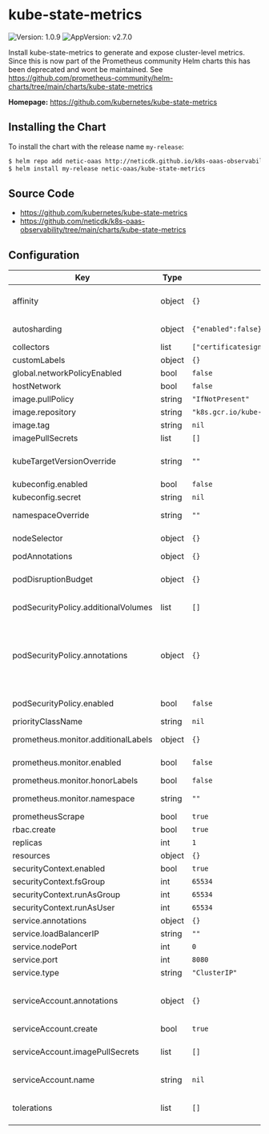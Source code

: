 # kube-state-metrics

![Version: 1.0.9](https://img.shields.io/badge/Version-1.0.9-informational?style=flat-square) ![AppVersion: v2.7.0](https://img.shields.io/badge/AppVersion-v2.7.0-informational?style=flat-square)

Install kube-state-metrics to generate and expose cluster-level metrics. Since this is now part of the Prometheus community
Helm charts this has been deprecated and wont be maintained.
See https://github.com/prometheus-community/helm-charts/tree/main/charts/kube-state-metrics

**Homepage:** <https://github.com/kubernetes/kube-state-metrics>

## Installing the Chart

To install the chart with the release name `my-release`:

```bash
$ helm repo add netic-oaas http://neticdk.github.io/k8s-oaas-observability
$ helm install my-release netic-oaas/kube-state-metrics
```

## Source Code

* <https://github.com/kubernetes/kube-state-metrics>
* <https://github.com/neticdk/k8s-oaas-observability/tree/main/charts/kube-state-metrics>

## Configuration

| Key | Type | Default | Description |
|-----|------|---------|-------------|
| affinity | object | `{}` | Affinity settings for pod assignment Ref: https://kubernetes.io/docs/concepts/configuration/assign-pod-node/ |
| autosharding | object | `{"enabled":false}` | Set to true to automatically shard data across replicas pods ([Automated Sharding](https://github.com/kubernetes/kube-state-metrics#automated-sharding)). EXPERIMENTAL |
| collectors | list | `["certificatesigningrequests","configmaps","cronjobs","daemonsets","deployments","endpoints","horizontalpodautoscalers","ingresses","jobs","limitranges","mutatingwebhookconfigurations","namespaces","networkpolicies","nodes","persistentvolumeclaims","persistentvolumes","poddisruptionbudgets","pods","replicasets","replicationcontrollers","resourcequotas","secrets","services","statefulsets","storageclasses","validatingwebhookconfigurations","volumeattachments"]` | Available collectors for kube-state-metrics |
| customLabels | object | `{}` | Custom labels to apply to service, deployment and pods |
| global.networkPolicyEnabled | bool | `false` | Deploy network policy allowing ingress. |
| hostNetwork | bool | `false` | Whether or not to use the host network |
| image.pullPolicy | string | `"IfNotPresent"` | Image pull policy |
| image.repository | string | `"k8s.gcr.io/kube-state-metrics/kube-state-metrics"` | The image repository to pull from |
| image.tag | string | `nil` | The image tag to pull - default is version from Chart.yaml |
| imagePullSecrets | list | `[]` |  |
| kubeTargetVersionOverride | string | `""` | Provide a k8s version to define apiGroups for podSecurityPolicy Cluster Role. For example: kubeTargetVersionOverride: 1.14.9 |
| kubeconfig.enabled | bool | `false` |  |
| kubeconfig.secret | string | `nil` | base64 encoded kube-config file |
| namespaceOverride | string | `""` | Override the deployment namespace @default will be set to `.Release.Namespace` if it is not set |
| nodeSelector | object | `{}` | Node labels for pod assignment Ref: https://kubernetes.io/docs/user-guide/node-selection/ |
| podAnnotations | object | `{}` | Annotations to be added to the pod |
| podDisruptionBudget | object | `{}` | Optional PodDisruptionBudget Ref: https://kubernetes.io/docs/tasks/run-application/configure-pdb/ |
| podSecurityPolicy.additionalVolumes | list | `[]` | Specify allowed volumes in the pod security policy (`secret` is always allowed) |
| podSecurityPolicy.annotations | object | `{}` | Specify pod annotations in the pod security policy Ref: https://kubernetes.io/docs/concepts/policy/pod-security-policy/#apparmor Ref: https://kubernetes.io/docs/concepts/policy/pod-security-policy/#seccomp Ref: https://kubernetes.io/docs/concepts/policy/pod-security-policy/#sysctl |
| podSecurityPolicy.enabled | bool | `false` | If true, create & use PodSecurityPolicy resources. Note that related RBACs are created only if `rbac.enabled` is `true`. |
| priorityClassName | string | `nil` | Name of Priority Class to assign pods |
| prometheus.monitor.additionalLabels | object | `{}` | Additional labels that can be used so ServiceMonitor will be discovered by Prometheus |
| prometheus.monitor.enabled | bool | `false` | Set this to true to create ServiceMonitor for Prometheus operator |
| prometheus.monitor.honorLabels | bool | `false` | Honor metric labels |
| prometheus.monitor.namespace | string | `""` | Namespace where servicemonitor resource should be created |
| prometheusScrape | bool | `true` | Whether or not enable prom scrape |
| rbac.create | bool | `true` |  |
| replicas | int | `1` | Number of replicas |
| resources | object | `{}` | kube-state-metrics resource requests and limits |
| securityContext.enabled | bool | `true` | Enable security context |
| securityContext.fsGroup | int | `65534` | Group ID for the filesystem |
| securityContext.runAsGroup | int | `65534` | Group ID for the container |
| securityContext.runAsUser | int | `65534` | User ID for the container |
| service.annotations | object | `{}` | Annotations to be added to the service. |
| service.loadBalancerIP | string | `""` |  |
| service.nodePort | int | `0` |  |
| service.port | int | `8080` | The port of the container |
| service.type | string | `"ClusterIP"` | Service type. Default to clusterIP for backward compatibility. |
| serviceAccount.annotations | object | `{}` | ServiceAccount annotations. Use case: AWS EKS IAM roles for service accounts ref: https://docs.aws.amazon.com/eks/latest/userguide/specify-service-account-role.html |
| serviceAccount.create | bool | `true` | If true, create & use serviceAccount. Require rbac true |
| serviceAccount.imagePullSecrets | list | `[]` | Reference to one or more secrets to be used when pulling images ref: https://kubernetes.io/docs/tasks/configure-pod-container/pull-image-private-registry/ |
| serviceAccount.name | string | `nil` | The name of the ServiceAccount to use. If not set and create is true, a name is generated using the fullname template |
| tolerations | list | `[]` | Tolerations for pod assignment Ref: https://kubernetes.io/docs/concepts/configuration/taint-and-toleration/ |
